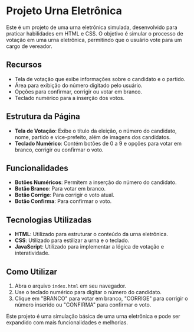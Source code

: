 # Projeto Urna Eletrônica

Este é um projeto de uma urna eletrônica simulada, desenvolvido para praticar habilidades em HTML e CSS. O objetivo é simular o processo de votação em uma urna eletrônica, permitindo que o usuário vote para um cargo de vereador.

## Recursos

- Tela de votação que exibe informações sobre o candidato e o partido.
- Área para exibição do número digitado pelo usuário.
- Opções para confirmar, corrigir ou votar em branco.
- Teclado numérico para a inserção dos votos.

## Estrutura da Página

- **Tela de Votação**: Exibe o título da eleição, o número do candidato, nome, partido e vice-prefeito, além de imagens dos candidatos.
- **Teclado Numérico**: Contém botões de 0 a 9 e opções para votar em branco, corrigir ou confirmar o voto.

## Funcionalidades

- **Botões Numéricos**: Permitem a inserção do número do candidato.
- **Botão Branco**: Para votar em branco.
- **Botão Corrige**: Para corrigir o voto atual.
- **Botão Confirma**: Para confirmar o voto.

## Tecnologias Utilizadas

- **HTML**: Utilizado para estruturar o conteúdo da urna eletrônica.
- **CSS**: Utilizado para estilizar a urna e o teclado.
- **JavaScript**: Utilizado para implementar a lógica de votação e interatividade.

## Como Utilizar

1. Abra o arquivo `index.html` em seu navegador.
2. Use o teclado numérico para digitar o número do candidato.
3. Clique em "BRANCO" para votar em branco, "CORRIGE" para corrigir o número inserido ou "CONFIRMA" para confirmar o voto.

Este projeto é uma simulação básica de uma urna eletrônica e pode ser expandido com mais funcionalidades e melhorias.
